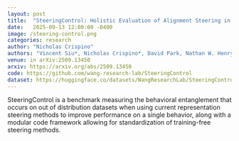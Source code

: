 ```yaml
---
layout: post
title:  "SteeringControl: Holistic Evaluation of Alignment Steering in LLMs"
date:   2025-09-13 12:00:00 -0400
image: /steering-control.png
categories: research
author: "Nicholas Crispino"
authors: "Vincent Siu*, Nicholas Crispino*, David Park, Nathan W. Henry, Zhun Wang, Yang Liu, Dawn Song, Chenguang Wang"
venue: in arXiv:2509.13450
arxiv: https://arxiv.org/abs/2509.13450
code: https://github.com/wang-research-lab/SteeringControl
dataset: https://huggingface.co/datasets/WangResearchLab/SteeringControl
---
```


SteeringControl is a benchmark measuring the behavioral entanglement that occurs on out of distribution datasets when using current representation steering methods to improve performance on a single behavior, along with a modular code framework allowing for standardization of training-free steering methods.